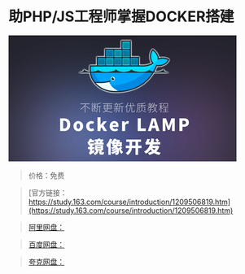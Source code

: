 # 助PHP/JS工程师掌握DOCKER搭建

![img](../../../assets/study163/free/24ffcb9d29cb47bdaebed0a512bf4f2e.png)

> 价格：免费

> [官方链接：https://study.163.com/course/introduction/1209506819.htm](https://study.163.com/course/introduction/1209506819.htm)

> [阿里网盘：]()

> [百度网盘：]()

> [夸克网盘：]()
